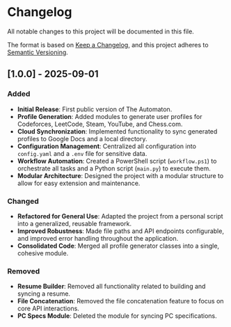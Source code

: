 # Changelog

All notable changes to this project will be documented in this file.

The format is based on [Keep a Changelog](https://keepachangelog.com/en/1.0.0/),
and this project adheres to
[Semantic Versioning](https://semver.org/spec/v2.0.0.html).

## [1.0.0] - 2025-09-01

### Added

- **Initial Release**: First public version of The Automaton.
- **Profile Generation**: Added modules to generate user profiles for
    Codeforces, LeetCode, Steam, YouTube, and Chess.com.
- **Cloud Synchronization**: Implemented functionality to sync generated
    profiles to Google Docs and a local directory.
- **Configuration Management**: Centralized all configuration into
    `config.yaml` and a `.env` file for sensitive data.
- **Workflow Automation**: Created a PowerShell script (`workflow.ps1`) to
    orchestrate all tasks and a Python script (`main.py`) to execute them.
- **Modular Architecture**: Designed the project with a modular structure to
    allow for easy extension and maintenance.

### Changed

- **Refactored for General Use**: Adapted the project from a personal script
    into a generalized, reusable framework.
- **Improved Robustness**: Made file paths and API endpoints configurable,
    and improved error handling throughout the application.
- **Consolidated Code**: Merged all profile generator classes into a single,
    cohesive module.

### Removed

- **Resume Builder**: Removed all functionality related to building and
    syncing a resume.
- **File Concatenation**: Removed the file concatenation feature to focus on
    core API interactions.
- **PC Specs Module**: Deleted the module for syncing PC specifications.
